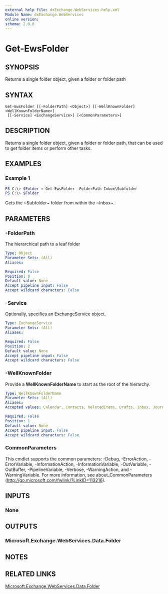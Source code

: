 ```yaml
---
external help file: dxExchange.WebServices-help.xml
Module Name: dxExchange.WebServices
online version:
schema: 2.0.0
---
```


# Get-EwsFolder

## SYNOPSIS
Returns a single folder object, given a folder or folder path

## SYNTAX

```
Get-EwsFolder [[-FolderPath] <Object>] [[-WellKnownFolder] <WellKnownFolderName>]
 [[-Service] <ExchangeService>] [<CommonParameters>]
```

## DESCRIPTION
Returns a single folder object, given a folder or folder path, that can be used to get folder items or perform other tasks.

## EXAMPLES

### Example 1
```powershell
PS C:\> $Folder = Get-EwsFolder -FolderPath Inbox\Subfolder
PS C:\> $Folder
```

Gets the ~Subfolder~ folder from within the ~Inbox~.

## PARAMETERS

### -FolderPath
The hierarchical path to a leaf folder

```yaml
Type: Object
Parameter Sets: (All)
Aliases:

Required: False
Position: 0
Default value: None
Accept pipeline input: False
Accept wildcard characters: False
```

### -Service
Optionally, specifies an ExchangeService object.

```yaml
Type: ExchangeService
Parameter Sets: (All)
Aliases:

Required: False
Position: 2
Default value: None
Accept pipeline input: False
Accept wildcard characters: False
```

### -WellKnownFolder
Provide a **WellKnownFolderName** to start as the root of the hierarchy.

```yaml
Type: WellKnownFolderName
Parameter Sets: (All)
Aliases:
Accepted values: Calendar, Contacts, DeletedItems, Drafts, Inbox, Journal, Notes, Outbox, SentItems, Tasks, MsgFolderRoot, PublicFoldersRoot, Root, JunkEmail, SearchFolders, VoiceMail, RecoverableItemsRoot, RecoverableItemsDeletions, RecoverableItemsVersions, RecoverableItemsPurges, ArchiveRoot, ArchiveMsgFolderRoot, ArchiveDeletedItems, ArchiveRecoverableItemsRoot, ArchiveRecoverableItemsDeletions, ArchiveRecoverableItemsVersions, ArchiveRecoverableItemsPurges, SyncIssues, Conflicts, LocalFailures, ServerFailures, RecipientCache, QuickContacts, ConversationHistory, ToDoSearch

Required: False
Position: 1
Default value: None
Accept pipeline input: False
Accept wildcard characters: False
```

### CommonParameters
This cmdlet supports the common parameters: -Debug, -ErrorAction, -ErrorVariable, -InformationAction, -InformationVariable, -OutVariable, -OutBuffer, -PipelineVariable, -Verbose, -WarningAction, and -WarningVariable.
For more information, see about_CommonParameters (http://go.microsoft.com/fwlink/?LinkID=113216).

## INPUTS

### None


## OUTPUTS

### Microsoft.Exchange.WebServices.Data.Folder


## NOTES

## RELATED LINKS

[Microsoft.Exchange.WebServices.Data.Folder](https://docs.microsoft.com/en-us/dotnet/api/microsoft.exchange.webservices.data.folder?view=exchange-ews-api)
